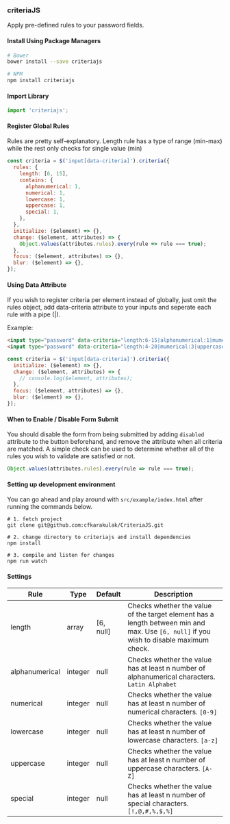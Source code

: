 ### criteriaJS
Apply pre-defined rules to your password fields.

#### Install Using Package Managers

```sh
# Bower
bower install --save criteriajs

# NPM
npm install criteriajs
```

#### Import Library

```javascript
import 'criteriajs';
```

#### Register Global Rules

Rules are pretty self-explanatory.
Length rule has a type of range (min-max) while the rest
only checks for single value (min)

```javascript
const criteria = $('input[data-criteria]').criteria({
  rules: {
    length: [6, 15],
    contains: {
      alphanumerical: 1,
      numerical: 1,
      lowercase: 1,
      uppercase: 1,
      special: 1,
    },
  },
  initialize: ($element) => {},
  change: ($element, attributes) => {
    Object.values(attributes.rules).every(rule => rule === true);
  },
  focus: ($element, attributes) => {},
  blur: ($element) => {},
});
```

#### Using Data Attribute

If you wish to register criteria per element instead of globally,
just omit the rules object, add data-criteria attribute to your inputs
and seperate each rule with a pipe (|).

Example:

```html
<input type="password" data-criteria="length:6-15|alphanumerical:1|mumerical:1|uppercase:2|lowercase:3">
<input type="password" data-criteria="length:4-20|mumerical:3|uppercase:1|special:3">
```

```javascript
const criteria = $('input[data-criteria]').criteria({
  initialize: ($element) => {},
  change: ($element, attributes) => {
    // console.log($element, attributes);
  },
  focus: ($element, attributes) => {},
  blur: ($element) => {},
});
```

#### When to Enable / Disable Form Submit

You should disable the form from being submitted by adding ```disabled```
attribute to the button beforehand, and remove the attribute when all criteria are matched.
A simple check can be used to determine whether all of the rules you wish to validate are satisfied or not.

```javascript
Object.values(attributes.rules).every(rule => rule === true);
```

#### Setting up development environment

You can go ahead and play around with ```src/example/index.html``` after running the commands below.

```
# 1. fetch project
git clone git@github.com:cfkarakulak/CriteriaJS.git

# 2. change directory to criteriajs and install dependencies
npm install

# 3. compile and listen for changes
npm run watch
```

#### Settings

Rule | Type | Default | Description
------ | ---- | ------- | -----------
length | array | [6, null] | Checks whether the value of the target element has a length between min and max. Use `[6, null]` if you wish to disable maximum check.
alphanumerical | integer | null | Checks whether the value has at least n number of alphanumerical characters. `Latin Alphabet`
numerical | integer | null | Checks whether the value has at least n number of numerical characters. `[0-9]`
lowercase | integer | null | Checks whether the value has at least n number of lowercase characters. `[a-z]`
uppercase | integer | null | Checks whether the value has at least n number of uppercase characters. `[A-Z]`
special | integer | null | Checks whether the value has at least n number of special characters. `[!,@,#,%,$,%]`
